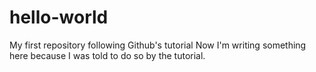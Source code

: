 # hello-world
My first repository following Github's tutorial
Now I'm writing something here because I was told to do so by the tutorial.
